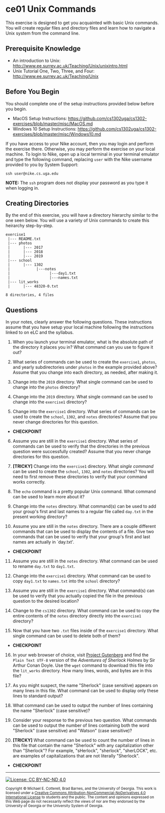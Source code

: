 # ce01 Unix Commands

This exercise is designed to get you acquainted with basic Unix commands.
You will create regular files and directory files and learn how to navigate 
a Unix system from the command line.

## Prerequisite Knowledge

* An introduction to Unix: http://www.ee.surrey.ac.uk/Teaching/Unix/unixintro.html
* Unix Tutorial One, Two, Three, and Four: http://www.ee.surrey.ac.uk/Teaching/Unix

## Before You Begin

You should complete one of the setup instructions provided below before you begin.

* MacOS Setup Instructions: https://github.com/cs1302uga/cs1302-exercises/blob/master/misc/MacOS.md
* Windows 10 Setup Instructions: https://github.com/cs1302uga/cs1302-exercises/blob/master/misc/Windows10.md

If you have access to your Nike account, then you may login and perform the exercise there.
Otherwise, you may perform the exercise on your local machine. To login to Nike, open up a local
terminal in your terminal emulator and type the following command, replacing `user` with the
Nike username provided to you by System Support:

```
ssh user@nike.cs.uga.edu
```

**NOTE:** The `ssh` program does not display your password as you type it when logging in.

## Creating Directories

By the end of this exercise, you will have a directory hierarchy similar to 
the one seen below. You will use a variety of Unix commands to create this 
heirarchy step-by-step.

```
exercise1
 |--- README.txt
 |--- photos
 |      |--- 2017
 |      |--- 2018
 |      |--- 2019
 |--- school
 |      |--- 1302
 |            |---notes
 |                  |---day1.txt
 |                  |---names.txt
 |--- lit_works
 |      |--- 48320-0.txt

8 directories, 4 files
```

## Questions

In your notes, clearly answer the following questions. These instructions assume that you have setup
your local machine following the instructions linked to on eLC and the syllabus.

1. When you launch your terminal emulator, what is the absolute path of the directory it places you 
   in? What command can you use to figure it out?

2. What series of commands can be used to create the `exercise1`, `photos`, and yearly 
   subdirectories under `photos` in the example provided above? Assume that you change into each
   directory, as needed, after making it.

3. Change into the `2019` directory. What single command can be used to change into the `photos`
   directory?
 
4. Change into the `2019` directory. What single command can be used to change into the `exercise1`
   directory?

5. Change into the `exercise1` directory. What series of commands can be used to create the 
   `school`, `1302`, and `notes` directories? Assume that you never change directories for this
   question.

* **CHECKPOINT**

6. Assume you are still in the `exercise1` directory. What series of commands can be used to
   verify that the directories in the previous question were successfully created? Assume that
   you never change directories for this question.

7. **[TRICKY]** Change into the `exercise1` directory. What _single command_ can be used to create 
   the `school`, `1302`, and `notes` directories? You will need to first remove these directories
   to verify that your command works correctly.

8. The `echo` command is a pretty popular Unix command. What command can be used to learn more
   about it?

9. Change into the `notes` directory. What command(s) can be used to add your group's first and 
   last names to a regular file called `day.txt` in the present working directory?

10. Assume you are still in the `notes` directory. There are a couple different commands that can 
    be used to display the contents of a file. Give two commands that can be used to verify that 
    your group's first and last names are actually in `day.txt'. 

* **CHECKPOINT**

11. Assume you are still in the `notes` directory. What command can be used to rename `day.txt`
    to `day1.txt`.

12. Change into the `exercise1` directory. What command can be used to copy `day1.txt` to
    `names.txt` into the `school` directory?

13. Assume you are still in the `exercise1` directory. What command(s) can be used to verify that
    you actually copied the file in the previous question to the desired location?

14. Change to the `cs1302` directory. What command can be used to copy the entire contents of the 
    `notes` directory directly into the `exercise1` directory?

15. Now that you have two `.txt` files inside of the `exercise1` directory. What single command
    can be used to delete both of them?

* **CHECKPOINT**

16. In your web browser of choice, visit
    [Project Gutenberg](https://www.gutenberg.org/) and find the `Plain Text UTF-8` version of the 
    _Adventures of Sherlock Holmes_ by Sir Arthur Conan Doyle. Use the `wget` command to download 
    this file into the `lit_works` directory. How many lines, words, and bytes are in this file?

17. As you might suspect, the name "Sherlock" (case sensitive) appears on many lines in this file. 
    What command can be used to display only these lines to standard output? 

18. What command can be used to output the number of lines containing the name "Sherlock" 
    (case sensitive)?

19. Consider your response to the previous two question. What commands can be used to output
    the number of lines containing both the word "Sherlock" (case sensitive) and "Watson"
    (case sensitive)?

20. **[TRICKY]** What command can be used to count the number of lines in this file that
    contain the name "Sherlock" with any capitalization other than "Sherlock"? For example, 
    "sHerlock", "sherlock", "sherLOCK", etc. are examples of capitalizations that are not
    literally "Sherlock".

* **CHECKPOINT**

<hr/>

[![License: CC BY-NC-ND 4.0](https://img.shields.io/badge/License-CC%20BY--NC--ND%204.0-lightgrey.svg)](http://creativecommons.org/licenses/by-nc-nd/4.0/)

<small>
Copyright &copy; Michael E. Cotterell, Brad Barnes, and the University of Georgia.
This work is licensed under a <a rel="license" href="http://creativecommons.org/licenses/by-nc-nd/4.0/">Creative Commons Attribution-NonCommercial-NoDerivatives 4.0 International License</a> to students and the public.
The content and opinions expressed on this Web page do not necessarily reflect the views of nor are they endorsed by the University of Georgia or the University System of Georgia.
</small>

